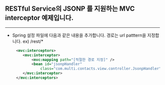 ## RESTful Service의 JSONP 를 지원하는 MVC interceptor 예제입니다.
----------------------------------------
* Spring 설정 파일에 다음과 같은 내용을 추가합니다. 경로는 url patttern을 지정합니다. ex) /rest/*
```xml
     <mvc:interceptors>
     	<mvc:interceptor>
     		<mvc:mapping path="[적절한 경로 지정]" />
     		<bean id="jsonpHandler" 
     			class="com.multi.contacts.view.controller.JsonpHandler"></bean>
     	</mvc:interceptor>
     </mvc:interceptors>
```

